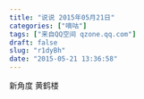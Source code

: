 ```yaml
---
title: "说说 2015年05月21日"
categories: ["嘀咕"]
tags: ["来自QQ空间 qzone.qq.com"]
draft: false
slug: "r1dyBh"
date: "2015-05-21 13:36:58"
---
```


新角度 黄鹤楼
